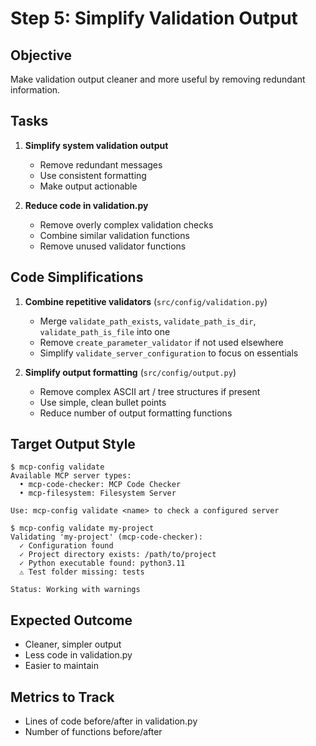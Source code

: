 # Step 5: Simplify Validation Output

## Objective
Make validation output cleaner and more useful by removing redundant information.

## Tasks

1. **Simplify system validation output**
   - Remove redundant messages
   - Use consistent formatting
   - Make output actionable

2. **Reduce code in validation.py**
   - Remove overly complex validation checks
   - Combine similar validation functions
   - Remove unused validator functions

## Code Simplifications

1. **Combine repetitive validators** (`src/config/validation.py`)
   - Merge `validate_path_exists`, `validate_path_is_dir`, `validate_path_is_file` into one
   - Remove `create_parameter_validator` if not used elsewhere
   - Simplify `validate_server_configuration` to focus on essentials

2. **Simplify output formatting** (`src/config/output.py`)
   - Remove complex ASCII art / tree structures if present
   - Use simple, clean bullet points
   - Reduce number of output formatting functions

## Target Output Style

```
$ mcp-config validate
Available MCP server types:
  • mcp-code-checker: MCP Code Checker
  • mcp-filesystem: Filesystem Server

Use: mcp-config validate <name> to check a configured server

$ mcp-config validate my-project
Validating 'my-project' (mcp-code-checker):
  ✓ Configuration found
  ✓ Project directory exists: /path/to/project
  ✓ Python executable found: python3.11
  ⚠ Test folder missing: tests
  
Status: Working with warnings
```

## Expected Outcome
- Cleaner, simpler output
- Less code in validation.py
- Easier to maintain

## Metrics to Track
- Lines of code before/after in validation.py
- Number of functions before/after
